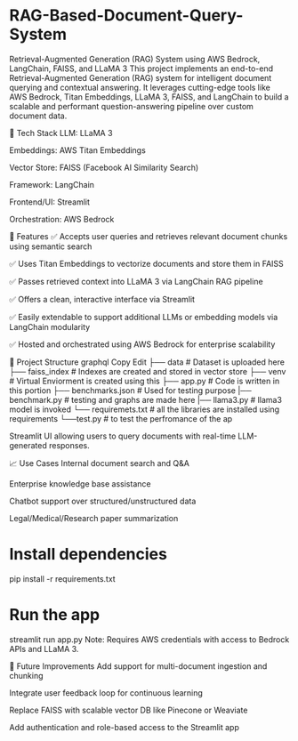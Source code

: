 # RAG-Based-Document-Query-System
 Retrieval-Augmented Generation (RAG) System using AWS Bedrock, LangChain, FAISS, and LLaMA 3
This project implements an end-to-end Retrieval-Augmented Generation (RAG) system for intelligent document querying and contextual answering. It leverages cutting-edge tools like AWS Bedrock, Titan Embeddings, LLaMA 3, FAISS, and LangChain to build a scalable and performant question-answering pipeline over custom document data.

🔧 Tech Stack
LLM: LLaMA 3

Embeddings: AWS Titan Embeddings

Vector Store: FAISS (Facebook AI Similarity Search)

Framework: LangChain

Frontend/UI: Streamlit

Orchestration: AWS Bedrock

🚀 Features
✅ Accepts user queries and retrieves relevant document chunks using semantic search

✅ Uses Titan Embeddings to vectorize documents and store them in FAISS

✅ Passes retrieved context into LLaMA 3 via LangChain RAG pipeline

✅ Offers a clean, interactive interface via Streamlit

✅ Easily extendable to support additional LLMs or embedding models via LangChain modularity

✅ Hosted and orchestrated using AWS Bedrock for enterprise scalability

📂 Project Structure
graphql
Copy
Edit
├── data                 # Dataset is uploaded here
├── faiss_index          # Indexes are created and stored in vector store
├── venv                 # Virtual Enviorment is created using this
├── app.py               # Code is written in this portion 
├── benchmarks.json      # Used for testing purpose
|── benchmark.py         # testing and graphs are made here
|── llama3.py            # llama3 model is invoked
└── requiremets.txt      # all the libraries are installed using requirements
└──test.py               # to test the perfromance of the ap


Streamlit UI allowing users to query documents with real-time LLM-generated responses.

📈 Use Cases
Internal document search and Q&A

Enterprise knowledge base assistance

Chatbot support over structured/unstructured data

Legal/Medical/Research paper summarization

# Install dependencies
pip install -r requirements.txt

# Run the app
streamlit run app.py
Note: Requires AWS credentials with access to Bedrock APIs and LLaMA 3.

📄 Future Improvements
Add support for multi-document ingestion and chunking

Integrate user feedback loop for continuous learning

Replace FAISS with scalable vector DB like Pinecone or Weaviate

Add authentication and role-based access to the Streamlit app
